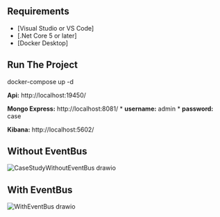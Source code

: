 ## Requirements

* [Visual Studio or VS Code]
* [.Net Core 5 or later]
* [Docker Desktop]

## Run The Project

docker-compose up -d

**Api:** http://localhost:19450/

**Mongo Express:** http://localhost:8081/
		* **username:** admin
		* **password:** case

**Kibana:** http://localhost:5602/

## Without EventBus
![CaseStudyWithoutEventBus drawio](https://user-images.githubusercontent.com/31844234/149674855-ef8c9112-44dc-4b21-aa91-dbcb9b310fac.png)

## With EventBus
![WithEventBus drawio](https://user-images.githubusercontent.com/31844234/149674870-575cabe7-555f-46a2-ae07-310b5a535402.png)
